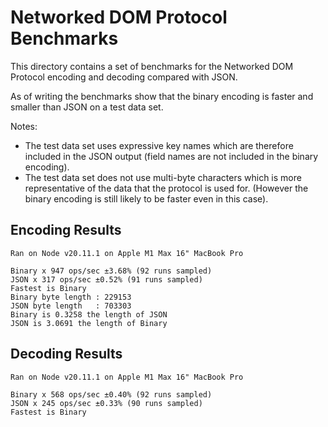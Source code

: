 # Networked DOM Protocol Benchmarks

This directory contains a set of benchmarks for the Networked DOM Protocol encoding and decoding compared with JSON.

As of writing the benchmarks show that the binary encoding is faster and smaller than JSON on a test data set.

Notes:
- The test data set uses expressive key names which are therefore included in the JSON output (field names are not included in the binary encoding).
- The test data set does not use multi-byte characters which is more representative of the data that the protocol is used for. (However the binary encoding is still likely to be faster even in this case).

## Encoding Results

```
Ran on Node v20.11.1 on Apple M1 Max 16" MacBook Pro

Binary x 947 ops/sec ±3.68% (92 runs sampled)
JSON x 317 ops/sec ±0.52% (91 runs sampled)
Fastest is Binary
Binary byte length : 229153
JSON byte length   : 703303
Binary is 0.3258 the length of JSON
JSON is 3.0691 the length of Binary
```

## Decoding Results

```
Ran on Node v20.11.1 on Apple M1 Max 16" MacBook Pro

Binary x 568 ops/sec ±0.40% (92 runs sampled)
JSON x 245 ops/sec ±0.33% (90 runs sampled)
Fastest is Binary
```
